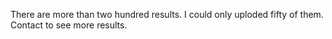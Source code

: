 There are more than two hundred results. I could only uploded fifty of them. Contact to see more results.
